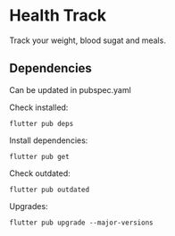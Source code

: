 # Health Track

Track your weight, blood sugat and meals.

## Dependencies

Can be updated in pubspec.yaml

Check installed:

```
flutter pub deps
```

Install dependencies:

```
flutter pub get
```

Check outdated:

```
flutter pub outdated
```

Upgrades:

```
flutter pub upgrade --major-versions
```
